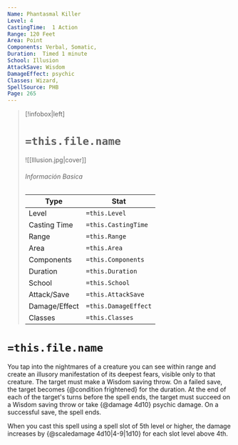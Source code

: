 ```yaml
---
Name: Phantasmal Killer
Level: 4
CastingTime:  1 Action 
Range: 120 Feet
Area: Point
Components: Verbal, Somatic, 
Duration:  Timed 1 minute
School: Illusion
AttackSave: Wisdom
DamageEffect: psychic
Classes: Wizard, 
SpellSource: PHB
Page: 265
---
```


>[!infobox|left]
># `=this.file.name`
>![[Illusion.jpg|cover]]
> ###### Información Basica
> Type |  Stat |
> ---|---|
> Level | `=this.Level` |
> Casting Time | `=this.CastingTime` |
> Range | `=this.Range` |
> Area | `=this.Area` |
> Components | `=this.Components` |
> Duration | `=this.Duration` |
> School | `=this.School` |
> Attack/Save | `=this.AttackSave` |
> Damage/Effect | `=this.DamageEffect` |
> Classes | `=this.Classes` |

# `=this.file.name`
You tap into the nightmares of a creature you can see within range and create an illusory manifestation of its deepest fears, visible only to that creature. The target must make a Wisdom saving throw. On a failed save, the target becomes {@condition frightened} for the duration. At the end of each of the target&#x27;s turns before the spell ends, the target must succeed on a Wisdom saving throw or take {@damage 4d10} psychic damage. On a successful save, the spell ends.



 


When you cast this spell using a spell slot of 5th level or higher, the damage increases by {@scaledamage 4d10|4-9|1d10} for each slot level above 4th. 